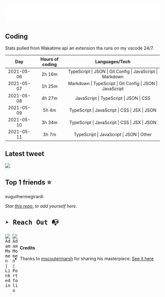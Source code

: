 
![test image size](/assets/welcome_message.gif)

## Coding
Stats pulled from Wakatime api an extension tha runs on my vscode 24/7.

|Day|Hours of coding|Languages/Tech|
|:-:|:-:|:-:|
|2021-05-06|2h 16m|TypeScript &#124; JSON &#124; Git Config &#124; JavaScript &#124; Markdown|
|2021-05-07|1h 25m|Markdown &#124; TypeScript &#124; Git Config &#124; JSON &#124; JavaScript|
|2021-05-08|4h 27m|JavaScript &#124; TypeScript &#124; JSON &#124; CSS|
|2021-05-09|5h 4m|TypeScript &#124; JavaScript &#124; CSS &#124; JSX &#124; JSON|
|2021-05-10|3h 34m|TypeScript &#124; JavaScript &#124; CSS &#124; JSX &#124; JSON|
|2021-05-11|3h 7m|TypeScript &#124; JavaScript &#124; JSON &#124; Other|

## Latest tweet
[<img src="<tweet-image-url>" width="400">](<tweet-url>)

## Top 1 friends ⭐️
euguilhermegirardi

*Star [this repo](https://github.com/AdamMomen/AdamMomen), to add yourself here.*


<samp>

## ➤ Reach Out :mailbox_with_no_mail:

>
  <a href="https://www.linkedin.com/in/adam-momen-99596275/">
     <img align="left" alt="Adam Momen | Linkedin" width="24px" src="./assets/Linkedin.svg" />
   </a>

   <a href="https://adammomen.com/">
     <img align="left" alt="Adam Momen | Portfolio" width="24px" src="./assets/web.svg" />
   </a>

</samp>

<br>

#### Credits
* Thanks to [mscoutermarsh](https://github.com/mscoutermarsh) for sharing his masterpiece. [See it here](https://github.com/mscoutermarsh/mscoutermarsh)